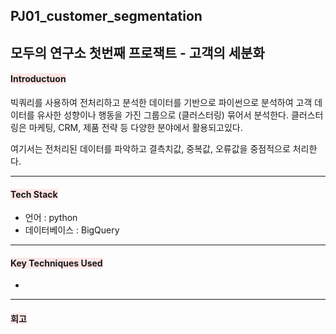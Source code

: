 ## PJ01_customer_segmentation 
모두의 연구소 첫번째 프로잭트 - 고객의 세분화
---

#### <span style="background-color:#FFE6E6"> Introductuon </span>
빅쿼리를 사용하여 전처리하고 분석한 데이터를 기반으로 파이썬으로 분석하여 고객 데이터를 유사한 성향이나 행동을 가진 그룹으로 (클러스터링) 묶어서 분석한다.
클러스터링은 마케팅, CRM, 제품 전략 등 다양한 분야에서 활용되고있다.

여기서는 전처리된 데이터를 파악하고 결측치값, 중복값, 오류값을 중점적으로 처리한다.

---


#### <span style="background-color:#FFE6E6"> Tech Stack </span>
* 언어 : python
* 데이터베이스 : BigQuery

---


#### <span style="background-color:#FFE6E6"> Key Techniques Used </span>
*

---

#### <span style="background-color:#FFE6E6"> 회고 </span>
